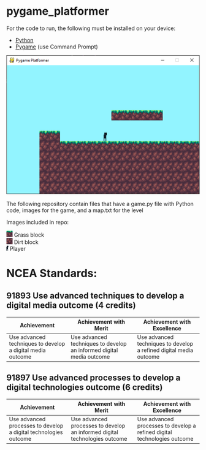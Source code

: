 # pygame_platformer

For the code to run, the following must be installed on your device:

- [Python](https://www.python.org/downloads/)
- [Pygame](https://www.pygame.org/wiki/GettingStarted) (use Command Prompt)

![alt text](https://github.com/MrMalaitaiSolutions/pygame_platformer/blob/master/screenshot.PNG "Screenshor of game")<br>

The following repository contain files that have a game.py file with Python code, images for the game, and a map.txt for the level

Images included in repo:

![alt text](https://github.com/MrMalaitaiSolutions/pygame_platformer/blob/master/images/grass.png "Grass block") Grass block<br>
![alt text](https://github.com/MrMalaitaiSolutions/pygame_platformer/blob/master/dirt.png "Dirt block") Dirt block<br>
![alt text](https://github.com/MrMalaitaiSolutions/pygame_platformer/blob/master/player.png "Player block") Player <br>

# NCEA Standards:

## 91893 Use advanced techniques to develop a digital media outcome (4 credits)
 Achievement | Achievement with Merit | Achievement with Excellence 
 --- | --- | --- 
 Use advanced techniques to develop a digital media outcome | Use advanced techniques to develop an informed digital media outcome | Use advanced techniques to develop a refined digital media outcome 

## 91897 Use advanced processes to develop a digital technologies outcome (6 credits)
 Achievement | Achievement with Merit | Achievement with Excellence 
 --- | --- | --- 
 Use advanced processes to develop a digital technologies outcome | Use advanced processes to develop an informed digital technologies outcome | Use advanced processes to develop a refined digital technologies outcome 
